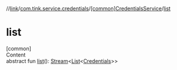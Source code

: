 //[link](../../index.md)/[com.tink.service.credentials](../index.md)/[[common]CredentialsService](index.md)/[list](list.md)



# list  
[common]  
Content  
abstract fun [list](list.md)(): [Stream](../../com.tink.service.streaming.publisher/[common]-stream/index.md)<[List](https://kotlinlang.org/api/latest/jvm/stdlib/kotlin.collections/-list/index.html)<[Credentials](../../com.tink.model.credentials/[common]-credentials/index.md)>>  



